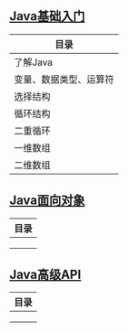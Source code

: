 ## [Java基础入门](./doc/1.Java基础入门)

| 目录          |
|-------------|
| 了解Java      |
| 变量、数据类型、运算符 |
| 选择结构        |
| 循环结构        |
| 二重循环        |
| 一维数组        |
| 二维数组        |

## [Java面向对象](./doc/2.Java面向对象)

| 目录 |
|----|
|    |
|    |
|    |



## [Java高级API](./doc/3.Java高级API)

| 目录 |
|----|
|    |
|    |
|    |

